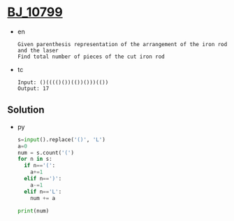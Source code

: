 # [BJ_10799](https://acmicpc.net/problem/10799)

* en

  ```en
  Given parenthesis representation of the arrangement of the iron rod and the laser
  Find total number of pieces of the cut iron rod
  ```

* tc

  ```tc
  Input: ()(((()())(())()))(())
  Output: 17
  ```

## Solution

* py

  ```py
  s=input().replace('()', 'L')
  a=0
  num = s.count('(')
  for n in s:
    if n=='(':
      a+=1
    elif n==')':
      a-=1
    elif n=='L':
      num += a

  print(num)
  ```
